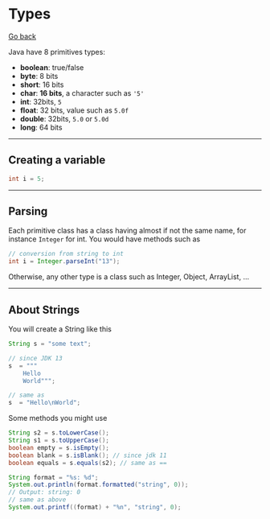 # Types

[Go back](..)

Java have 8 primitives types:

* **boolean**: true/false
* **byte**: 8 bits
* **short**: 16 bits
* **char**: **16 bits**, a character such as ``'5'``
* **int**: 32bits, ``5``
* **float**: 32 bits, value such as ``5.0f``
* **double**: 32bits, ``5.0`` or ``5.0d``
* **long**: 64 bits

<hr class="sr">

## Creating a variable

```java
int i = 5;
```

<hr class="sl">

## Parsing

Each primitive class has a class having almost if not the same name,
for instance ``Integer`` for int. You would have methods such as

```java
// conversion from string to int
int i = Integer.parseInt("13");
```

Otherwise, any other type is a class such as Integer, Object,
ArrayList, ...

<hr class="sr">

## About Strings

You will create a String like this

```java
String s = "some text";

// since JDK 13
s  = """
    Hello
    World""";

// same as
s  = "Hello\nWorld";
```

Some methods you might use

```java
String s2 = s.toLowerCase();
String s1 = s.toUpperCase();
boolean empty = s.isEmpty();
boolean blank = s.isBlank(); // since jdk 11
boolean equals = s.equals(s2); // same as ==

String format = "%s: %d";
System.out.println(format.formatted("string", 0));
// Output: string: 0
// same as above
System.out.printf((format) + "%n", "string", 0);
```